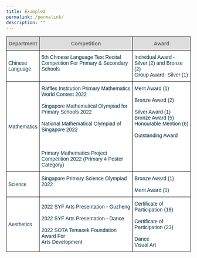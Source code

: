 ```yaml
---
title: Example2
permalink: /permalink/
description: ""
---
```

<style type="text/css">
.tg  {border-collapse:collapse;border-spacing:0;}
.tg td{border-color:black;border-style:solid;border-width:1px;font-family:Arial, sans-serif;font-size:14px;
  overflow:hidden;padding:10px 5px;word-break:normal;}
.tg th{border-color:black;border-style:solid;border-width:1px;font-family:Arial, sans-serif;font-size:14px;
  font-weight:normal;overflow:hidden;padding:10px 5px;word-break:normal;}
.tg .tg-67ya{background-color:#FFF;color:#002D46;text-align:left;vertical-align:middle}
.tg .tg-feqv{background-color:#DDD;color:#666;font-weight:bold;text-align:center;vertical-align:middle}
.tg .tg-vd2a{background-color:#FFF;color:#002D46;text-align:left;vertical-align:top}
</style>
<table class="tg">
<thead>
  <tr>
    <th class="tg-feqv"><span style="color:#666;background-color:#DDD">Department</span></th>
    <th class="tg-feqv"><span style="color:#666;background-color:#DDD">Competition</span></th>
    <th class="tg-feqv"><span style="color:#666;background-color:#DDD">Award</span></th>
  </tr>
</thead>
<tbody>
  <tr>
    <td class="tg-67ya">Chinese<br>Language</td>
    <td class="tg-vd2a"><span style="background-color:initial">5th Chinese Language Text Recital Competition For Primary &amp; Secondary Schools</span></td>
    <td class="tg-vd2a"><span style="font-weight:normal;color:#002D46">Individual Award - Silver (2) and Bronze (2)</span><br><span style="background-color:initial">Group Award- Silver (1)</span><br></td>
  </tr>
  <tr>
    <td class="tg-67ya">Mathematics</td>
    <td class="tg-vd2a"><span style="background-color:initial">Raffles Institution Primary Mathematics World Contest 2022</span><br><br><span style="background-color:initial">Singapore Mathematical Olympiad for Primary Schools 2022</span><br><br><span style="background-color:initial">National Mathematical Olympiad of Singapore 2022</span><br><br><br><br><span style="background-color:initial">Primary Mathematics Project Competition 2022 (Primary 4 Poster Category)</span><br></td>
    <td class="tg-vd2a"><span style="font-weight:normal;color:#002D46">Merit Award (1)</span><br><br><span style="background-color:initial">Bronze Award (2)</span><br><br><span style="background-color:initial">Silver Award (1)</span><br><span style="font-weight:normal;color:#002D46">Bronze Award (5)</span><br><span style="background-color:initial">Honourable Mention (6)</span><br><br><span style="background-color:initial">Outstanding Award</span></td>
  </tr>
  <tr>
    <td class="tg-67ya">Science</td>
    <td class="tg-vd2a"><span style="background-color:initial">Singapore Primary Science Olympiad 2022</span><br><br></td>
    <td class="tg-vd2a"><span style="background-color:initial">Bronze Award (1)</span><br><br>Merit Award (1)</td>
  </tr>
  <tr>
    <td class="tg-67ya">Aesthetics<br></td>
    <td class="tg-67ya">2022 SYF Arts Presentation - Guzheng<br><br>2022 SYF Arts Presentation - Dance<br><br>2022 SOTA Temasek Foundation Award For<br>Arts Development<br></td>
    <td class="tg-67ya">Certificate of Participation (19)<br><br>Certificate of Participation (23)<br><br>Dance<br>Visual Art<br></td>
  </tr>
  <tr>
    
		
		
		